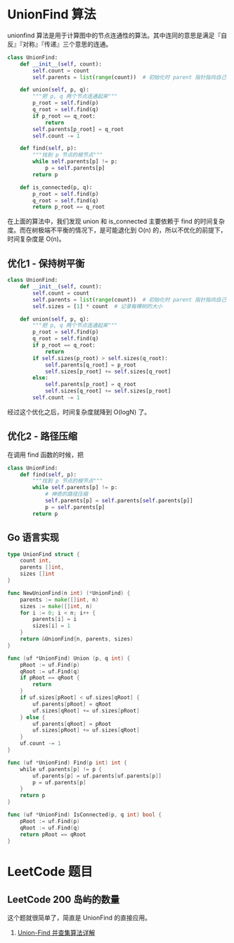 # UnionFind 算法

<!--
ID: c9aad8b0-2e38-4ed0-8774-28509427c6d2
Status: publish
Date: 2020-07-29T23:37:30
Modified: 2020-07-29T23:37:30
wp_id: 1683
-->

unionfind 算法是用于计算图中的节点连通性的算法。其中连同的意思是满足『自反』『对称』『传递』三个意思的连通。

```python
class UnionFind:
    def __init__(self, count):
        self.count = count
        self.parents = list(range(count))  # 初始化时 parent 指针指向自己

    def union(self, p, q):
        """把 p, q 两个节点连通起来"""
        p_root = self.find(p)
        q_root = self.find(q)
        if p_root == q_root:
            return
        self.parents[p_root] = q_root
        self.count -= 1

    def find(self, p):
        """找到 p 节点的根节点"""
        while self.parents[p] != p:
            p = self.parents[p]
        return p

    def is_connected(p, q):
        p_root = self.find(p)
        q_root = self.find(q)
        return p_root == q_root
```

在上面的算法中，我们发现 union 和 is_connected 主要依赖于 find 的时间复杂度。而在树极端不平衡的情况下，是可能退化到 O(n) 的，所以不优化的前提下，时间复杂度是 O(n)。

## 优化1 - 保持树平衡

```python
class UnionFind:
    def __init__(self, count):
        self.count = count
        self.parents = list(range(count))  # 初始化时 parent 指针指向自己
        self.sizes = [1] * count  # 记录每棵树的大小

    def union(self, p, q):
        """把 p, q 两个节点连通起来"""
        p_root = self.find(p)
        q_root = self.find(q)
        if p_root == q_root:
            return
        if self.sizes(p_root) > self.sizes(q_root):
            self.parents[q_root] = p_root
            self.sizes[p_root] += self.sizes[q_root]
        else:
            self.parents[p_root] = q_root
            self.sizes[q_root] += self.sizes[p_root]
        self.count -= 1
```

经过这个优化之后，时间复杂度就降到 O(logN) 了。

## 优化2 - 路径压缩

在调用 find 函数的时候，把

```python
class UnionFind:
    def find(self, p):
        """找到 p 节点的根节点"""
        while self.parents[p] != p:
            # 神奇的路径压缩
            self.parents[p] = self.parents[self.parents[p]]
            p = self.parents[p]
        return p
```

## Go 语言实现

```go
type UnionFind struct {
    count int,
    parents []int,
    sizes []int
}

func NewUnionFind(n int) (*UnionFind) {
    parents := make([]int, n)
    sizes := make([]int, n)
    for i := 0; i < n; i++ {
        parents[i] = i
        sizes[i] = 1
    }
    return &UnionFind{n, parents, sizes)
}

func (uf *UnionFind) Union (p, q int) {
    pRoot := uf.Find(p)
    qRoot := uf.Find(q)
    if pRoot == qRoot {
        return
    }
    if uf.sizes[pRoot] < uf.sizes[qRoot] {
        uf.parents[pRoot] = qRoot
        uf.sizes[qRoot] += uf.sizes[pRoot]
    } else {
        uf.parents[qRoot] = pRoot
        uf.sizes[pRoot] += uf.sizes[qRoot]
    }
    uf.count -= 1
}

func (uf *UnionFind) Find(p int) int {
    while uf.parents[p] != p {
        uf.parents[p] = uf.parents[uf.parents[p]]
        p = uf.parents[p]
    }
    return p
}

func (uf *UnionFind) IsConnected(p, q int) bool {
    pRoot := uf.Find(p)
    qRoot := uf.Find(q)
    return pRoot == qRoot
}
```

# LeetCode 题目

## LeetCode 200 岛屿的数量

这个题就很简单了，简直是 UnionFind 的直接应用。

1. [Union-Find 并查集算法详解](https://mp.weixin.qq.com/s?__biz=MzAxODQxMDM0Mw==&mid=2247484751&idx=1&sn=a873c1f51d601bac17f5078c408cc3f6)